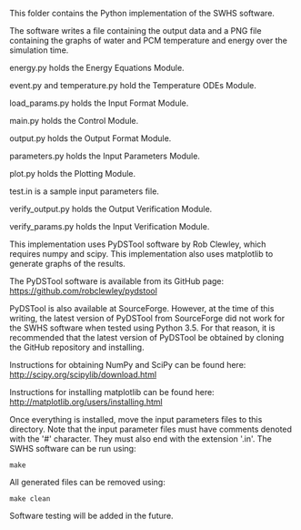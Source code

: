 This folder contains the Python implementation of the SWHS software.

The software writes a file containing the output data and a PNG file containing the graphs of water and PCM temperature and energy over the simulation time.

energy.py holds the Energy Equations Module.

event.py and temperature.py hold the Temperature ODEs Module.

load_params.py holds the Input Format Module.

main.py holds the Control Module.

output.py holds the Output Format Module.

parameters.py holds the Input Parameters Module.

plot.py holds the Plotting Module.

test.in is a sample input parameters file.

verify_output.py holds the Output Verification Module.

verify_params.py holds the Input Verification Module.

This implementation uses PyDSTool software by Rob Clewley, which requires numpy and scipy. This implementation also uses matplotlib to generate graphs of the results.

The PyDSTool software is available from its GitHub page: https://github.com/robclewley/pydstool

PyDSTool is also available at SourceForge. However, at the time of this writing, the latest version of PyDSTool from SourceForge did not work for the SWHS software when tested using Python 3.5. For that reason, it is recommended that the latest version of PyDSTool be obtained by cloning the GitHub repository and installing.

Instructions for obtaining NumPy and SciPy can be found here: http://scipy.org/scipylib/download.html

Instructions for installing matplotlib can be found here: http://matplotlib.org/users/installing.html

Once everything is installed, move the input parameters files to this directory. Note that the input parameter files must have comments denoted with the  '#' character. They must also end with the extension '.in'. The SWHS software can be run using:

`make`

All generated files can be removed using:

`make clean`

Software testing will be added in the future.
